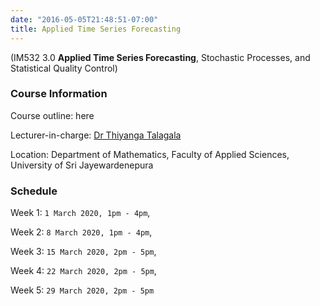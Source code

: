 ```yaml
---
date: "2016-05-05T21:48:51-07:00"
title: Applied Time Series Forecasting 
---
```


(IM532 3.0 **Applied Time Series Forecasting**, Stochastic Processes, and Statistical Quality Control)

### Course Information

Course outline: here

Lecturer-in-charge: [Dr Thiyanga Talagala](https://thiyanga.netlify.com/)

Location: Department of Mathematics, Faculty of Applied Sciences, University of Sri Jayewardenepura


### Schedule

Week 1: `1 March 2020, 1pm - 4pm`,



Week 2: `8 March 2020, 1pm - 4pm`, 



Week 3: `15 March 2020, 2pm - 5pm`,



Week 4: `22 March 2020, 2pm - 5pm`,


Week 5:  `29 March 2020, 2pm - 5pm`
